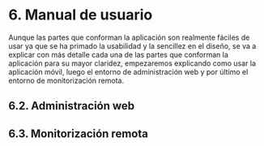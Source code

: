 # 6. Manual de usuario

Aunque las partes que conforman la aplicación son realmente fáciles de usar ya que se ha primado la usabilidad y la sencillez en el diseño, se va a explicar con más detalle cada una de las partes que conforman la aplicación para su mayor claridez, empezaremos explicando como usar la aplicación móvil, luego el entorno de administración web y por último el entorno de monitorización remota.











## 6.2. Administración web



## 6.3. Monitorización remota





